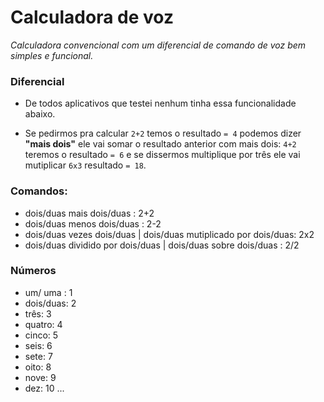 # Calculadora de voz

*Calculadora convencional com um diferencial de comando de voz bem simples e funcional.*

### Diferencial
* De todos aplicativos que testei nenhum tinha essa funcionalidade abaixo.

* Se pedirmos pra calcular `2+2` temos o resultado `= 4` podemos dizer **"mais dois"** ele vai somar o resultado anterior com mais dois: `4+2` teremos o resultado `= 6` e se dissermos multiplique por três ele vai mutiplicar `6x3` resultado `= 18`.


### Comandos:
* dois/duas mais dois/duas : 2+2
* dois/duas menos dois/duas : 2-2
* dois/duas vezes dois/duas | dois/duas mutiplicado por dois/duas: 2x2
* dois/duas dividido por dois/duas | dois/duas sobre dois/duas : 2/2


### Números
* um/ uma : 1
* dois/duas: 2
* três: 3
* quatro: 4
* cinco: 5
* seis: 6
* sete: 7
* oito: 8
* nove: 9
* dez: 10
...
